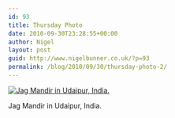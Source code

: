 ```yaml
---
id: 93
title: Thursday Photo
date: 2010-09-30T23:28:55+00:00
author: Nigel
layout: post
guid: http://www.nigelbunner.co.uk/?p=93
permalink: /blog/2010/09/30/thursday-photo-2/
---
```

<div id="attachment_94" style="width: 610px" class="wp-caption aligncenter">
  <a title="Jag Mandir in Udaipur, India." href="http://www.flickr.com/photos/icklephotos/4941594191/in/set-72157624715419919/" target="_blank"><img class="size-full wp-image-94  " title="IMG_2524" src="/img/wp-blog/2010/09/IMG_2524.jpg" alt="Jag Mandir in Udaipur, India." width="600" height="450" srcset="/img/wp-blog/2010/09/IMG_2524.jpg 600w, /img/wp-blog/2010/09/IMG_2524-300x225.jpg 300w" sizes="(max-width: 600px) 100vw, 600px" /></a>
  
  <p class="wp-caption-text">
    Jag Mandir in Udaipur, India.
  </p>
</div>